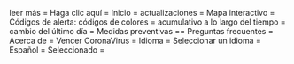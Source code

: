 leer más =
Haga clic aquí =
Inicio =
actualizaciones =
Mapa interactivo =
Códigos de alerta: códigos de colores =
acumulativo a lo largo del tiempo =
cambio del último día =
Medidas preventivas ==
Preguntas frecuentes =
Acerca de =
Vencer CoronaVirus =
Idioma =
Seleccionar un idioma =
Español =
Seleccionado =

